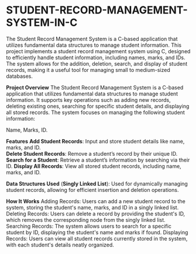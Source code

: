 # STUDENT-RECORD-MANAGEMENT-SYSTEM-IN-C
The Student Record Management System is a C-based application that utilizes fundamental data structures to manage student information.
This project implements a student record management system using C, designed to efficiently handle student information, including names, marks, and IDs. The system allows for the addition, deletion, search, and display of student records, making it a useful tool for managing small to medium-sized databases.

**Project Overview**
The Student Record Management System is a C-based application that utilizes fundamental data structures to manage student information. It supports key operations such as adding new records, deleting existing ones, searching for specific student details, and displaying all stored records. The system focuses on managing the following student information:

Name, Marks, ID.

**Features**
**Add Student Records**: Input and store student details like name, marks, and ID.
<br>
**Delete Student Records**: Remove a student’s record by their unique ID.
**Search for a Student**: Retrieve a student’s information by searching via their ID.
**Display All Records**: View all stored student records, including name, marks, and ID.

**Data Structures Used**
(**Singly Linked List**): Used for dynamically managing student records, allowing for efficient insertion and deletion operations.

**How It Works**
Adding Records: Users can add a new student record to the system, storing the student's name, marks, and ID in a singly linked list.
Deleting Records: Users can delete a record by providing the student's ID, which removes the corresponding node from the singly linked list.
Searching Records: The system allows users to search for a specific student by ID, displaying the student's name and marks if found.
Displaying Records: Users can view all student records currently stored in the system, with each student's details neatly organized.
